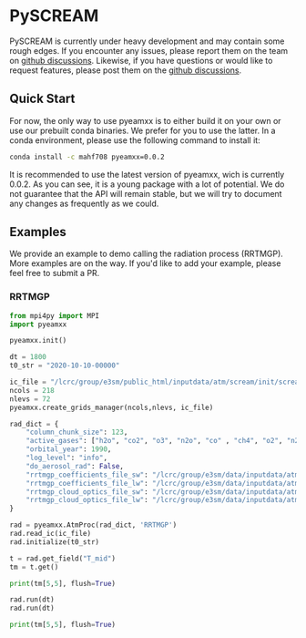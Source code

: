 # PySCREAM

PySCREAM is currently under heavy development and may contain some
rough edges. If you encounter any issues, please report them on the
team on
[github discussions](https://github.com/E3SM-Project/E3SM/labels/eamxx).
Likewise, if you have questions or would like to request features,
please post them on the
[github discussions](https://github.com/E3SM-Project/E3SM/labels/eamxx).

## Quick Start

For now, the only way to use pyeamxx is to either build it on your own
or use our prebuilt conda binaries. We prefer for you to use the latter.
In a conda environment, please use the following command to install it:

```bash
conda install -c mahf708 pyeamxx=0.0.2
```

It is recommended to use the latest version of pyeamxx, wich is
currently 0.0.2. As you can see, it is a young package with a lot of
potential. We do not guarantee that the API will remain stable, but we
will try to document any changes as frequently as we could.

## Examples

We provide an example to demo calling the radiation process (RRTMGP).
More examples are on the way. If you'd like to add your example,
please feel free to submit a PR.

### RRTMGP

```python
from mpi4py import MPI
import pyeamxx

pyeamxx.init()

dt = 1800
t0_str = "2020-10-10-00000"

ic_file = "/lcrc/group/e3sm/public_html/inputdata/atm/scream/init/screami_unit_tests_ne2np4L72_20220822.nc"
ncols = 218
nlevs = 72
pyeamxx.create_grids_manager(ncols,nlevs, ic_file)

rad_dict = {
    "column_chunk_size": 123,
    "active_gases": ["h2o", "co2", "o3", "n2o", "co" , "ch4", "o2", "n2"],
    "orbital_year": 1990,
    "log_level": "info",
    "do_aerosol_rad": False,
    "rrtmgp_coefficients_file_sw": "/lcrc/group/e3sm/data/inputdata/atm/scream/init/rrtmgp-data-sw-g112-210809.nc",
    "rrtmgp_coefficients_file_lw": "/lcrc/group/e3sm/data/inputdata/atm/scream/init/rrtmgp-data-lw-g128-210809.nc",
    "rrtmgp_cloud_optics_file_sw": "/lcrc/group/e3sm/data/inputdata/atm/scream/init/rrtmgp-cloud-optics-coeffs-sw.nc",
    "rrtmgp_cloud_optics_file_lw": "/lcrc/group/e3sm/data/inputdata/atm/scream/init/rrtmgp-cloud-optics-coeffs-lw.nc",
}

rad = pyeamxx.AtmProc(rad_dict, 'RRTMGP')
rad.read_ic(ic_file)
rad.initialize(t0_str)

t = rad.get_field("T_mid")
tm = t.get()

print(tm[5,5], flush=True)

rad.run(dt)
rad.run(dt)

print(tm[5,5], flush=True)
```

